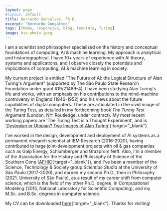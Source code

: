 ```yaml
---
layout: page
#layout: default
title: Bernardo Gonçalves, Ph.D.
excerpt: "Bernardo Gonçalves"
tags: [theme, responsive, blog, template, Turing]
image: bio-photo.jpeg
---
```


I am a scientist and philosopher specialized on the history and conceptual foundations of computing, AI & machine learning. My approach is analytical and historiographical. I have 10+ years of experience with AI theory, systems and applications, and I observe closely the potentials and implications of computing, AI & machine learning in society. 

My current project is entitled "The Future of AI: the Logical Structure of Alan Turing's Argument" (supported by The São Paulo State Research Foundation under grant #19/21489-4). I have been studying Alan Turing's life and works, with an emphasis on his contributions to the mind-machine controversy in England (1946-1952) and his views about the future capabilities of digital computers. These are articulated in the vivid image of the Turing Test, as detailed in my forthcoming book _The Turing Test Argument_ (London, NY: Routledge, under contract). My most recent working papers are 'The Turing Test is a Thought Experiment', and is ['Dystopian or Utopian? Two Images of Alan Turing'](http://philsci-archive.pitt.edu/20533/){:target="_blank"}.

I've worked in the design, development and deployment of AI systems as a permanent research scientist at IBM Research (2016-2020), having contributed to large joint-development projects with oil & gas companies such as Galp Energy, Schlumberger and Grazprom Neft. Also, I'm a member of the Association for the History and Philosophy of Science of the Southern Cone ([AFHIC](http://www.afhic.com/){:target="_blank"}), and I've been a member of the Science, Technology & Society group _Scientiae Studia_ at the University of São Paulo (2017-2020), and earned my second Ph.D., then in Philosophy (2021, University of São Paulo), as a result of my career shift from computer science, which is the field of my other Ph.D. degree, in Computational Modeling (2015, National Laboratory for Scientific Computing), and my M.Sc. and B.Sc. degrees in computer science. 

My CV can be downloaded [here](https://bgoncalves.github.io/bernardo-goncalves-cv.pdf){:target="_blank"}. Thanks for visiting! 

